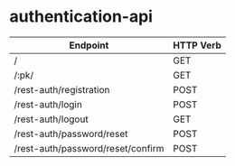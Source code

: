 # authentication-api

|Endpoint |HTTP Verb|
|--------------------------------------|---------|
|/ |GET |
|/:pk/ |GET |
|/rest-auth/registration |POST |
|/rest-auth/login |POST |
|/rest-auth/logout |GET |
|/rest-auth/password/reset |POST |
|/rest-auth/password/reset/confirm |POST |